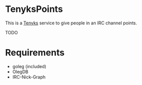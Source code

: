 # TenyksPoints

This is a [Tenyks](https://github.com/kyleterry/tenyks) service to give people
in an IRC channel points.

TODO


# Requirements

* goleg (included)
* OlegDB
* IRC-Nick-Graph
